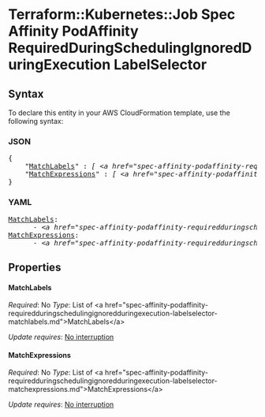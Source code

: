 # Terraform::Kubernetes::Job Spec Affinity PodAffinity RequiredDuringSchedulingIgnoredDuringExecution LabelSelector

## Syntax

To declare this entity in your AWS CloudFormation template, use the following syntax:

### JSON

<pre>
{
    "<a href="#matchlabels" title="MatchLabels">MatchLabels</a>" : <i>[ &lt;a href=&#34;spec-affinity-podaffinity-requiredduringschedulingignoredduringexecution-labelselector-matchlabels.md&#34;&gt;MatchLabels&lt;/a&gt;, ... ]</i>,
    "<a href="#matchexpressions" title="MatchExpressions">MatchExpressions</a>" : <i>[ &lt;a href=&#34;spec-affinity-podaffinity-requiredduringschedulingignoredduringexecution-labelselector-matchexpressions.md&#34;&gt;MatchExpressions&lt;/a&gt;, ... ]</i>
}
</pre>

### YAML

<pre>
<a href="#matchlabels" title="MatchLabels">MatchLabels</a>: <i>
      - &lt;a href=&#34;spec-affinity-podaffinity-requiredduringschedulingignoredduringexecution-labelselector-matchlabels.md&#34;&gt;MatchLabels&lt;/a&gt;</i>
<a href="#matchexpressions" title="MatchExpressions">MatchExpressions</a>: <i>
      - &lt;a href=&#34;spec-affinity-podaffinity-requiredduringschedulingignoredduringexecution-labelselector-matchexpressions.md&#34;&gt;MatchExpressions&lt;/a&gt;</i>
</pre>

## Properties

#### MatchLabels

_Required_: No
_Type_: List of &lt;a href=&#34;spec-affinity-podaffinity-requiredduringschedulingignoredduringexecution-labelselector-matchlabels.md&#34;&gt;MatchLabels&lt;/a&gt;

_Update requires_: [No interruption](https://docs.aws.amazon.com/AWSCloudFormation/latest/UserGuide/using-cfn-updating-stacks-update-behaviors.html#update-no-interrupt)

#### MatchExpressions

_Required_: No
_Type_: List of &lt;a href=&#34;spec-affinity-podaffinity-requiredduringschedulingignoredduringexecution-labelselector-matchexpressions.md&#34;&gt;MatchExpressions&lt;/a&gt;

_Update requires_: [No interruption](https://docs.aws.amazon.com/AWSCloudFormation/latest/UserGuide/using-cfn-updating-stacks-update-behaviors.html#update-no-interrupt)

